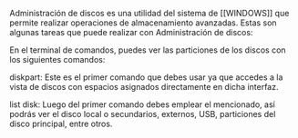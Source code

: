 Administración de discos es una utilidad del sistema de [[WINDOWS]] que permite realizar operaciones de almacenamiento avanzadas. Estas son algunas tareas que puede realizar con Administración de discos:

En el terminal de comandos, puedes ver las particiones de los discos con los siguientes comandos:

diskpart: Este es el primer comando que debes usar ya que accedes a la vista de discos con espacios asignados directamente en dicha interfaz.

list disk: Luego del primer comando debes emplear el mencionado, así podrás ver el disco local o secundarios, externos, USB, particiones del disco principal, entre otros.